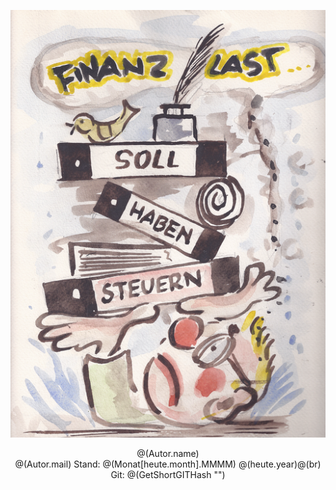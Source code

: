 ![](/images/titelbild-s.png)<br />
<p style="text-align: center">
@(Autor.name)<br />
@(Autor.mail)
Stand: @(Monat[heute.month].MMMM) @(heute.year)@(br)
Git: @(GetShortGITHash "")
</p>